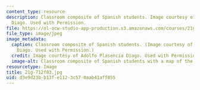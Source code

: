 ```yaml
---
content_type: resource
description: Classroom composite of Spanish students. Image courtesy of Adolfo Plasencia
  Diago. Used with Permission.
file: https://ol-ocw-studio-app-production.s3.amazonaws.com/courses/21g-712-spanish-conversation-and-composition-fall-2003/d3e9d23bb13fe1123c570aab41aff055_21g-712f03.jpg
file_type: image/jpeg
image_metadata:
  caption: Classroom composite of Spanish students. (Image courtesy of Adolfo Plasencia
    Diago. Used with Permission.)
  credit: Image courtesy of Adolfo Plasencia Diago. Used with Permission.
  image-alt: Classroom composite of Spanish students with a map of the world.
resourcetype: Image
title: 21g-712f03.jpg
uid: d3e9d23b-b13f-e112-3c57-0aab41aff055
---
```

